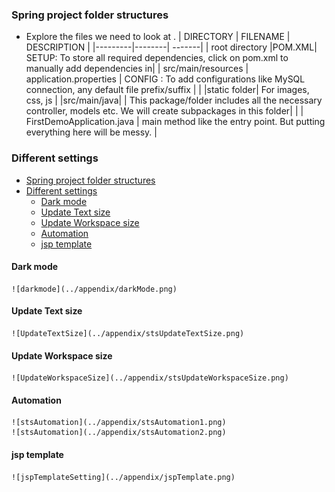 ### Spring project folder structures
- Explore the files we need to look at . 
  | DIRECTORY | FILENAME | DESCRIPTION |
  |---------|--------| -------|
  | root directory     |POM.XML| SETUP: To store all required dependencies, click on pom.xml to manually add dependencies in|
  | src/main/resources | application.properties  | CONFIG : To add configurations like MySQL connection, any default file prefix/suffix |
  | |static folder| For images, css, js | 
  |src/main/java| | This package/folder includes all the necessary controller, models etc. We will create subpackages in this folder|
  |  | FirstDemoApplication.java | main method like the entry point. But putting everything here will be messy. |
 

### Different settings
- [Spring project folder structures](#spring-project-folder-structures)
- [Different settings](#different-settings)
  - [Dark mode](#dark-mode)
  - [Update Text size](#update-text-size)
  - [Update Workspace size](#update-workspace-size)
  - [Automation](#automation)
  - [jsp template](#jsp-template)


#### Dark mode
    ![darkmode](../appendix/darkMode.png)

#### Update Text size
    ![UpdateTextSize](../appendix/stsUpdateTextSize.png)

#### Update Workspace size
    ![UpdateWorkspaceSize](../appendix/stsUpdateWorkspaceSize.png)

#### Automation
    ![stsAutomation](../appendix/stsAutomation1.png)
    ![stsAutomation](../appendix/stsAutomation2.png)

#### jsp template
    ![jspTemplateSetting](../appendix/jspTemplate.png)

